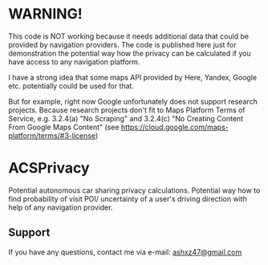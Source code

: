 # WARNING!
This code is NOT working because it needs additional data that could be provided by navigation providers.
The code is published here just for demonstration the potential way how the privacy can be calculated if you have access to any navigation platform.

I have a strong idea that some maps API provided by Here, Yandex, Google etc. potentially could be used for that.

But for example, right now Google unfortunately does not support research projects. 
Because research projects don't fit to Maps Platform Terms of Service, e.g. 3.2.4(a) "No Scraping" and 3.2.4(c) "No Creating Content From Google Maps Content" (see https://cloud.google.com/maps-platform/terms/#3-license)

# ACSPrivacy
Potential autonomous car sharing privacy calculations.
Potential way how to find probability of visit POI/ uncertainty of a user's driving direction with help of any navigation provider.

## Support
If you have any questions, contact me via e-mail: ashxz47@gmail.com

